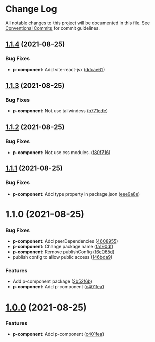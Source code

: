 # Change Log

All notable changes to this project will be documented in this file.
See [Conventional Commits](https://conventionalcommits.org) for commit guidelines.

## [1.1.4](https://yota-hada-github/yota-hada/p-npm-package/compare/@nus3/p-component2@1.1.3...@nus3/p-component2@1.1.4) (2021-08-25)


### Bug Fixes

* **p-component:** Add vite-react-jsx ([ddcae61](https://yota-hada-github/yota-hada/p-npm-package/commit/ddcae616c4f6226498c0b0c22185174305d17d3b))





## [1.1.3](https://yota-hada-github/yota-hada/p-npm-package/compare/@nus3/p-component2@1.1.2...@nus3/p-component2@1.1.3) (2021-08-25)


### Bug Fixes

* **p-component:** Not use tailwindcss ([b771ede](https://yota-hada-github/yota-hada/p-npm-package/commit/b771edeedcc89656017910a5234f34da352d17ea))





## [1.1.2](https://yota-hada-github/yota-hada/p-npm-package/compare/@nus3/p-component2@1.1.1...@nus3/p-component2@1.1.2) (2021-08-25)


### Bug Fixes

* **p-component:** Not use css modules. ([f80f716](https://yota-hada-github/yota-hada/p-npm-package/commit/f80f7164bed6b6ad858d77cfb3b4ad4bcf5d9d1f))





## [1.1.1](https://yota-hada-github/yota-hada/p-npm-package/compare/@nus3/p-component2@1.1.0...@nus3/p-component2@1.1.1) (2021-08-25)


### Bug Fixes

* **p-component:** Add type property in package.json ([eee9a8e](https://yota-hada-github/yota-hada/p-npm-package/commit/eee9a8e256ac7ccba3ed1cec1e87cd1f10f2a9a6))





# 1.1.0 (2021-08-25)


### Bug Fixes

* **p-component:** Add peerDependencies ([4608955](https://yota-hada-github/yota-hada/p-npm-package/commit/46089550a511b0b04e935732a04540bee2f1c072))
* **p-component:** Change package name ([fa190df](https://yota-hada-github/yota-hada/p-npm-package/commit/fa190df70930b5d1e19f10a8d6db5aaf50a7af47))
* **p-component:** Remove publishConfig ([f6e065d](https://yota-hada-github/yota-hada/p-npm-package/commit/f6e065df8977834bab2aa440b7d8b3d2fa6a36e3))
* publish config to allow public access ([146bda9](https://yota-hada-github/yota-hada/p-npm-package/commit/146bda970117bfa9e5d0c430c7e6f057451238d0))


### Features

* Add p-component package ([2b52f6b](https://yota-hada-github/yota-hada/p-npm-package/commit/2b52f6b745a20af7280a4239e32a35ab7ef68e3a))
* **p-component:** Add p-component ([c401fea](https://yota-hada-github/yota-hada/p-npm-package/commit/c401fea2d4b8600678e51e83c2539d540746e553))





# [1.0.0](https://yota-hada-github/yota-hada/p-npm-package/compare/@nus3/p-component@1.1.2...@nus3/p-component@1.0.0) (2021-08-25)


### Features

* **p-component:** Add p-component ([c401fea](https://yota-hada-github/yota-hada/p-npm-package/commit/c401fea2d4b8600678e51e83c2539d540746e553))
